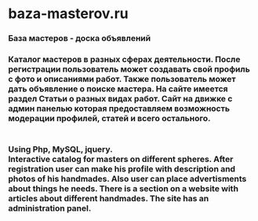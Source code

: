 # baza-masterov.ru

<h3><strong>База мастеров - доска объявлений</strong></h3>

<h3>Каталог мастеров в разных сферах деятельности. После регистрации пользователь может создавать свой профиль с фото и описаниями работ. Также пользователь может дать объявление о поиске мастера. На сайте имеется раздел Статьи о разных видах работ. Сайт на движке с админ панелью которая предоставляем возможность модерации профилей, статей и всего остального.</h3>

<h3><br />
Using Php, MySQL, jquery.<br />
Interactive catalog for masters on different spheres. After registration user can make his profile with description and photos of his handmades. Also user can place advertisments about things he needs. There is a section on a website with articles about different handmades. The site has an administration panel.&nbsp;</h3>

